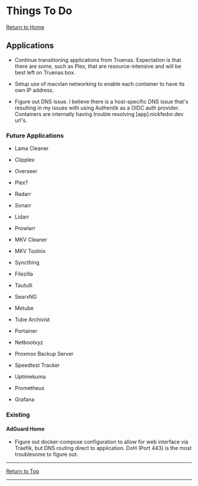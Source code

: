 # Things To Do

[Return to Home](/README.md)

## Applications

- Continue transitioning applications from Truenas.
  Expectation is that there are some, such as Plex, that are resource-intensive
  and will be best left on Truenas box.

- Setup use of macvlan networking to enable each container to have its own IP
  address.

- Figure out DNS issue.
  I believe there is a host-specific DNS issue that's resulting in my issues
  with using Authentik as a OIDC auth provider.
  Containers are internally having trouble resolving [app].nickfedor.dev url's.

### Future Applications

- Lama Cleaner

- Clipplex

- Overseer

- Plex?

- Radarr

- Sonarr

- Lidarr

- Prowlarr

- MKV Cleaner

- MKV Toolnix

- Syncthing

- Filezilla

- Tautulli

- SearxNG

- Metube

- Tube Archivist

- Portainer

- Netbootxyz

- Proxmox Backup Server

- Speedtest Tracker

- Uptimekuma

- Prometheus

- Grafana

### Existing

#### AdGuard Home

- Figure out docker-compose configuration to allow for web interface via
  Traefik, but DNS routing direct to application. DoH (Port 443) is the most
  troublesome to figure out.

----------

[Return to Top](/TODO.md)

----------
